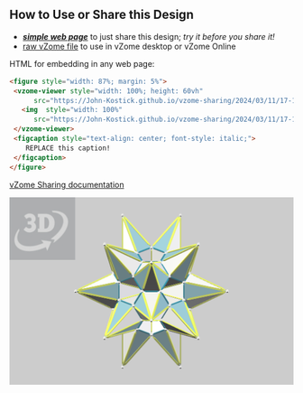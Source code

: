 
## How to Use or Share this Design

 - [***simple web page***](<https://John-Kostick.github.io/vzome-sharing/2024/03/11/17-15-22-Icosidodeca-inversion/>) to just share this design; *try it before you share it!*
 - [raw vZome file](<https://raw.githubusercontent.com/John-Kostick/vzome-sharing/main/2024/03/11/17-15-22-Icosidodeca-inversion/Icosidodeca-inversion.vZome>) to use in vZome desktop or vZome Online
 
 HTML for embedding in any web page:
 ```html
<figure style="width: 87%; margin: 5%">
  <vzome-viewer style="width: 100%; height: 60vh"
       src="https://John-Kostick.github.io/vzome-sharing/2024/03/11/17-15-22-Icosidodeca-inversion/Icosidodeca-inversion.vZome" >
    <img  style="width: 100%"
       src="https://John-Kostick.github.io/vzome-sharing/2024/03/11/17-15-22-Icosidodeca-inversion/Icosidodeca-inversion.png" >
  </vzome-viewer>
  <figcaption style="text-align: center; font-style: italic;">
     REPLACE this caption!
  </figcaption>
</figure>
 ```

[vZome Sharing documentation](https://vzome.github.io/vzome/sharing.html#how-it-works)

![Image](<Icosidodeca-inversion.png>)

